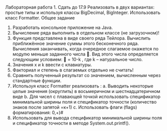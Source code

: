 Лабораторная работа 1.
Сдать до 17.9
Реализовать в двух вариантах: проcтые типы и используя классы BigDecimal, BigInteger.
Использовать класс Formatter.
Общее задание
1. Разработать консольное приложение на Java.
2. Вычисление ряда выполнить в отдельном классе (не загрузочном)!
3. Функция представлена в виде своего ряда Тейлора. Вычислить приближённое значение
суммы этого бесконечного ряда. Вычисления заканчивать, когда очередное слагаемое
окажется по модулю меньше заданного числа . Вид этого числа определяется
следующим условием:
 = 10-k
, где k – натуральное число.
4. Значения x и k ввести с клавиатуры.
5. Факториал и степень в слагаемых отдельно не считать!
6. Сравнить полученный результат со значением, вычисленным через стандартные функции.
7. Используя класс Formatter реализовать :
a. Выводить некоторые целые значения (округлить) в восьмеричном и шестнадцатеричном
виде
b. Для чисел с плавающей точкой использовать спецификатор минимальной ширины поля и
спецификатор точности (количество знаков после запятой =к+1)
c. Использовать флаги (flags) форматирования: 0,+)#
8. Использовать для вывода спецификатор минимальной ширины поля и спецификатор точности в
методе System.out.printf().
